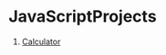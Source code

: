 # JavaScriptProjects
1. [Calculator](https://anchitjulaniya.github.io/JavaScriptProjects/Calculator/)
